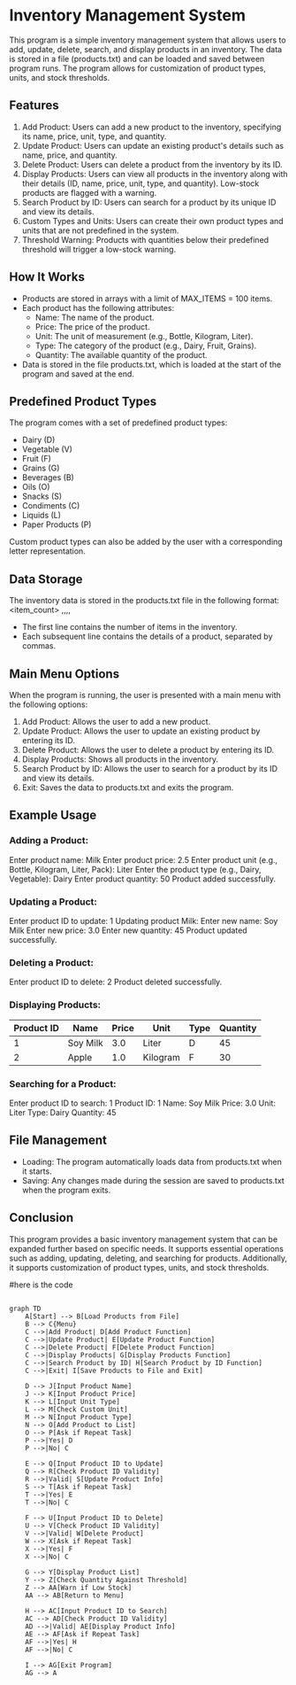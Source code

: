 # Inventory Management System

This program is a simple inventory management system that allows users to add, update, delete, search, and display products in an inventory. The data is stored in a file (products.txt) and can be loaded and saved between program runs. The program allows for customization of product types, units, and stock thresholds.

## Features
1. Add Product: Users can add a new product to the inventory, specifying its name, price, unit, type, and quantity.
2. Update Product: Users can update an existing product's details such as name, price, and quantity.
3. Delete Product: Users can delete a product from the inventory by its ID.
4. Display Products: Users can view all products in the inventory along with their details (ID, name, price, unit, type, and quantity). Low-stock products are flagged with a warning.
5. Search Product by ID: Users can search for a product by its unique ID and view its details.
6. Custom Types and Units: Users can create their own product types and units that are not predefined in the system.
7. Threshold Warning: Products with quantities below their predefined threshold will trigger a low-stock warning.

## How It Works
- Products are stored in arrays with a limit of MAX_ITEMS = 100 items.
- Each product has the following attributes:
  - Name: The name of the product.
  - Price: The price of the product.
  - Unit: The unit of measurement (e.g., Bottle, Kilogram, Liter).
  - Type: The category of the product (e.g., Dairy, Fruit, Grains).
  - Quantity: The available quantity of the product.
- Data is stored in the file products.txt, which is loaded at the start of the program and saved at the end.

## Predefined Product Types
The program comes with a set of predefined product types:
- Dairy (D)
- Vegetable (V)
- Fruit (F)
- Grains (G)
- Beverages (B)
- Oils (O)
- Snacks (S)
- Condiments (C)
- Liquids (L)
- Paper Products (P)

Custom product types can also be added by the user with a corresponding letter representation.

## Data Storage
The inventory data is stored in the products.txt file in the following format:
<item_count>
<name>,<price>,<unit>,<type>,<quantity>

- The first line contains the number of items in the inventory.
- Each subsequent line contains the details of a product, separated by commas.

## Main Menu Options
When the program is running, the user is presented with a main menu with the following options:

1. Add Product: Allows the user to add a new product.
2. Update Product: Allows the user to update an existing product by entering its ID.
3. Delete Product: Allows the user to delete a product by entering its ID.
4. Display Products: Shows all products in the inventory.
5. Search Product by ID: Allows the user to search for a product by its ID and view its details.
6. Exit: Saves the data to products.txt and exits the program.

## Example Usage
### Adding a Product:
Enter product name: Milk
Enter product price: 2.5
Enter product unit (e.g., Bottle, Kilogram, Liter, Pack): Liter
Enter the product type (e.g., Dairy, Vegetable): Dairy
Enter product quantity: 50
Product added successfully.

### Updating a Product:
Enter product ID to update: 1
Updating product Milk:
Enter new name: Soy Milk
Enter new price: 3.0
Enter new quantity: 45
Product updated successfully.

### Deleting a Product:
Enter product ID to delete: 2
Product deleted successfully.

### Displaying Products:
| Product ID | Name       | Price | Unit   | Type | Quantity |
|------------|------------|-------|--------|------|----------|
| 1          | Soy Milk   | 3.0   | Liter  | D    | 45       |
| 2          | Apple      | 1.0   | Kilogram| F    | 30       |

### Searching for a Product:
Enter product ID to search: 1
Product ID: 1
Name: Soy Milk
Price: 3.0
Unit: Liter
Type: Dairy
Quantity: 45

## File Management
- Loading: The program automatically loads data from products.txt when it starts.
- Saving: Any changes made during the session are saved to products.txt when the program exits.


## Conclusion
This program provides a basic inventory management system that can be expanded further based on specific needs. It supports essential operations such as adding, updating, deleting, and searching for products. Additionally, it supports customization of product types, units, and stock thresholds.

#here is the code
```mermaid

graph TD
    A[Start] --> B[Load Products from File]
    B --> C{Menu}
    C -->|Add Product| D[Add Product Function]
    C -->|Update Product| E[Update Product Function]
    C -->|Delete Product| F[Delete Product Function]
    C -->|Display Products| G[Display Products Function]
    C -->|Search Product by ID| H[Search Product by ID Function]
    C -->|Exit| I[Save Products to File and Exit]
    
    D --> J[Input Product Name]
    J --> K[Input Product Price]
    K --> L[Input Unit Type]
    L --> M[Check Custom Unit]
    M --> N[Input Product Type]
    N --> O[Add Product to List]
    O --> P[Ask if Repeat Task]
    P -->|Yes| D
    P -->|No| C

    E --> Q[Input Product ID to Update]
    Q --> R[Check Product ID Validity]
    R -->|Valid| S[Update Product Info]
    S --> T[Ask if Repeat Task]
    T -->|Yes| E
    T -->|No| C

    F --> U[Input Product ID to Delete]
    U --> V[Check Product ID Validity]
    V -->|Valid| W[Delete Product]
    W --> X[Ask if Repeat Task]
    X -->|Yes| F
    X -->|No| C

    G --> Y[Display Product List]
    Y --> Z[Check Quantity Against Threshold]
    Z --> AA[Warn if Low Stock]
    AA --> AB[Return to Menu]

    H --> AC[Input Product ID to Search]
    AC --> AD[Check Product ID Validity]
    AD -->|Valid| AE[Display Product Info]
    AE --> AF[Ask if Repeat Task]
    AF -->|Yes| H
    AF -->|No| C

    I --> AG[Exit Program]
    AG --> A


   








